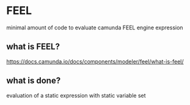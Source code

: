 # FEEL
minimal amount of code to evaluate camunda FEEL engine expression

## what is FEEL?
https://docs.camunda.io/docs/components/modeler/feel/what-is-feel/

## what is done?
evaluation of a static expression with static variable set
